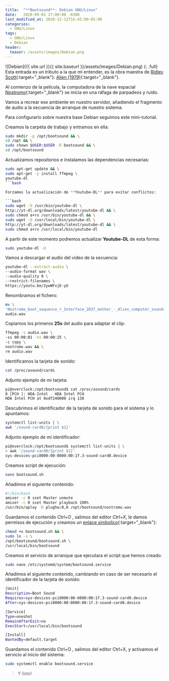 ```yaml
---
title:  "**Bootsound**: Debian GNU/Linux"
date:   2020-09-01 17:00:00 -0300
last_modified_at: 2020-12-12T16:45:00-05:00
categories:
  - GNU/Linux
tags:
  - GNU/Linux
  - Debian
header:
  teaser: /assets/images/Debian.png
---
```


![Debian]({{ site.url }}{{ site.baseurl }}/assets/images/Debian.png)
{: .full}
Esta entrada es un tributo a la que mi entender, es la obra maestra de [Ridley Scott](https://es.wikipedia.org/wiki/Ridley_Scott){:target="_blank"}: [Alien (1979)](https://es.wikipedia.org/wiki/Alien:_el_octavo_pasajero){:target="_blank"}.

Al comienzo de la película, la computadora de la nave espacial [Nostromo](https://youtu.be/2ywWFvjE-yU){:target="_blank"} se inicia en una ráfaga de parpadeos y ruido.

Vamos a recrear ese ambiente en nuestro servidor, añadiendo el fragmento de audio a la secuencia de arranque de nuestro sistema.

Para configurarlo sobre nuestra base Debian seguimos este mini-tutorial.

Creamos la carpeta de trabajo y entramos en ella:

```bash
sudo mkdir -p /opt/bootsound && \
cd /opt && \
sudo chown $USER:$USER -R bootsound && \
cd /opt/bootsound
```

Actualizamos repositorios e instalamos las dependencias necesarias:

```bash
sudo apt-get update && \
sudo apt-get -y install ffmpeg \
youtube-dl
```bash

Forzamos la actualización de **Youtube-DL** para evitar conflictos:

```bash
sudo wget -O /usr/bin/youtube-dl \
http://yt-dl.org/downloads/latest/youtube-dl && \
sudo chmod a+rx /usr/bin/youtube-dl && \
sudo wget -O /usr/local/bin/youtube-dl \
http://yt-dl.org/downloads/latest/youtube-dl && \
sudo chmod a+rx /usr/local/bin/youtube-dl
```

A partir de este momento podremos actualizar **Youtube-DL** de esta forma:

```bash
sudo youtube-dl -U
```

Vamos a descargar el audio del video de la secuencia:

```bash
youtube-dl --extract-audio \
--audio-format wav \
--audio-quality 0 \
--restrict-filenames \
https://youtu.be/2ywWFvjE-yU
```

Renombramos el fichero:

```bash
mv \
'Nostromo_boot_sequence_+_Interface_2037_mother_-_Alien_computer_sounds_glitches-2ywWFvjE-yU.wav' \
audio.wav
```

Copiamos los primeros **25s** del audio para adaptar el clip:

```bash
ffmpeg -i audio.wav \
-ss 00:00:01 -to 00:00:25 \
-c copy \
nostromo.wav && \
rm audio.wav
```

Identificamos la tarjeta de sonido:

```bash
cat /proc/asound/cards
```

Adjunto ejemplo de mi tarjeta:

```bash
pi@overclock:/opt/bootsound$ cat /proc/asound/cards
0 [PCH ]: HDA-Intel - HDA Intel PCH
HDA Intel PCH at 0xdf240000 irq 138
```

Descubrimos el identificador de la tarjeta de sonido para el sistema y lo apuntamos:

```bash
systemctl list-units | \
awk '/sound-card0/{print $1}'
```

Adjunto ejemplo de mi identificador:

```bash
pi@overclock:/opt/bootsound$ systemctl list-units | \
> awk '/sound-card0/{print $1}'
sys-devices-pci0000:00-0000:00:1f.3-sound-card0.device
```

Creamos script de ejecución:

```bash
nano bootsound.sh
```

Añadimos el siguiente contenido:

```bash
#!/bin/bash
amixer -c 0 sset Master unmute
amixer -c 0 sset Master playback 100%
/usr/bin/aplay -D plughw:0,0 /opt/bootsound/nostromo.wav
```

Guardamos el contenido *Ctrl+O* , salimos del editor *Ctrl+X*, le damos permisos de ejecución y creamos un [enlace simbolico](https://es.wikipedia.org/wiki/Enlace_simb%C3%B3lico){:target="_blank"}:

```bash
chmod +x bootsound.sh && \
sudo ln -s \
/opt/bootsound/bootsound.sh \
/usr/local/bin/bootsound
```

Creamos el servicio de arranque que ejecutara el script que hemos creado:

```bash
sudo nano /etc/systemd/system/bootsound.service
```

Añadimos el siguiente contenido, cambiando en caso de ser necesario el identificador de la tarjeta de sonido:

```bash
[Unit]
Description=Boot Sound
Requires=sys-devices-pci0000:00-0000:00:1f.3-sound-card0.device
After=sys-devices-pci0000:00-0000:00:1f.3-sound-card0.device

[Service]
Type=oneshot
RemainAfterExit=no
ExecStart=/usr/local/bin/bootsound

[Install]
WantedBy=default.target
```

Guardamos el contenido Ctrl+O , salimos del editor Ctrl+X, y activamos el servicio al inicio del sistema:

```bash
sudo systemctl enable bootsound.service
```

> Y listo!
